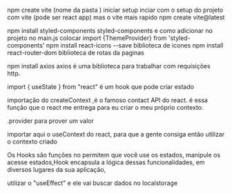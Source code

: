 npm create vite (nome da pasta ) iniciar setup
inciar com o setup do projeto com vite (pode ser react app) mas o vite mais rapido
npm create vite@latest



npm install styled-components styled-components e como adicionar no projeto
no main.js colocar import {ThemeProvider} from 'styled-components'
npm install react-icons --save biblioteca  de icones
npm install react-router-dom    biblioteca de rotas da paginas


 npm install axios  axios é uma biblioteca para trabalhar com requisições http.

import { useState } from "react" é um hook que pode criar estado

importação do createContext ,é o famoso contact API do react. é essa função que o react me entrega para eu criar o meu próprio contexto.

.provider para prover um valor

 importar aqui o useContext do react, para que a gente consiga então utilizar o contexto criado

 Os Hooks são funções no permitem que você use os estados, manipule os acesse estados,Hook encapsula
 a lógica dessas funcionalidades, em diversos lugares da sua aplicação,

 utilizar o "useEffect" e ele vai buscar dados no localstorage
 